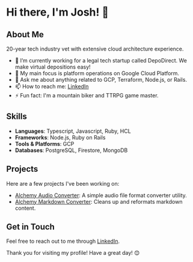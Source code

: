 # Hi there, I'm Josh! 👋

## About Me

20-year tech industry vet with extensive cloud architecture experience.

- 🔭 I’m currently working for a legal tech startup called DepoDirect. We make virtual depositions easy!
- 🌱 My main focus is platform operations on Google Cloud Platform.
- 💬 Ask me about anything related to GCP, Terraform, Node.js, or Rails.
- 📫 How to reach me: [LinkedIn](https://www.linkedin.com/in/joshuamgrosser)
- ⚡ Fun fact: I'm a mountain biker and TTRPG game master.

## Skills

- **Languages**: Typescript, Javascript, Ruby, HCL
- **Frameworks**: Node.js, Ruby on Rails
- **Tools & Platforms**: GCP
- **Databases**: PostgreSQL, Firestore, MongoDB

## Projects

Here are a few projects I've been working on:

- [Alchemy Audio Converter](https://github.com/vvulfmann/alchemy-audio-converter): A simple audio file format converter utility.
- [Alchemy Markdown Converter](https://github.com/vvulfmann/ddb-alchemy-markdown-converter): Cleans up and reformats markdown content.

## Get in Touch

Feel free to reach out to me through [LinkedIn](https://www.linkedin.com/in/joshuamgrosser).

Thank you for visiting my profile! Have a great day! 😊
